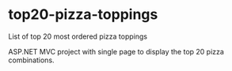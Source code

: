 # top20-pizza-toppings
List of top 20 most ordered pizza toppings

ASP.NET MVC project with single page to display the top 20 pizza combinations.

